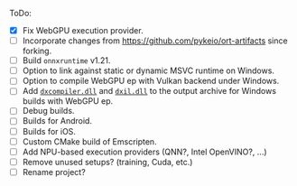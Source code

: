 ToDo:
- [x] Fix WebGPU execution provider.
- [ ] Incorporate changes from <https://github.com/pykeio/ort-artifacts> since forking.
- [ ] Build `onnxruntime` v1.21.
- [ ] Option to link against static or dynamic MSVC runtime on Windows.
- [ ] Option to compile WebGPU ep with Vulkan backend under Windows.
- [ ] Add [`dxcompiler.dll`](https://github.com/alfatraining/ort-artifacts-staging/actions/runs/13452162958/job/37588407901#step:8:19204) and [`dxil.dll`](https://github.com/alfatraining/ort-artifacts-staging/actions/runs/13452162958/job/37588407901#step:8:19213) to the output archive for Windows builds with WebGPU ep.
- [ ] Debug builds.
- [ ] Builds for Android.
- [ ] Builds for iOS.
- [ ] Custom CMake build of Emscripten.
- [ ] Add NPU-based execution providers (QNN?, Intel OpenVINO?, ...)
- [ ] Remove unused setups? (training, Cuda, etc.)
- [ ] Rename project?
